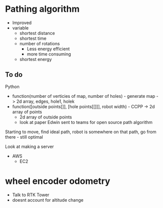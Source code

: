 # Pathing algorithm
- Improved
- variable
   - shortest distance
   - shortest time
   - number of rotations
       - Less energy efficient
       - more time consuming
   - shortest energy

## To do
Python
- function(number of verticies of map, number of holes) - generate map -> 2d array, edges, hole1, holek
- function([outside points[]], [hole points[[]]], robot width) - CCPP -> 2d array of points
    - 2d array of outside points
    - look at paper Edwin sent to teams for open source path algorithm


Starting to move, find ideal path, robot is somewhere on that path, go from there - still optimal


Look at making a server
- AWS
    - EC2










# wheel encoder odometry
- Talk to RTK Tower
- doesnt account for altitude change

